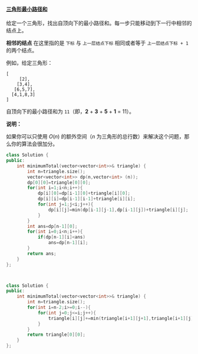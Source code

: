 #### [三角形最小路径和](https://leetcode-cn.com/problems/triangle/)

给定一个三角形，找出自顶向下的最小路径和。每一步只能移动到下一行中相邻的结点上。

**相邻的结点** 在这里指的是 `下标` 与 `上一层结点下标` 相同或者等于 `上一层结点下标 + 1` 的两个结点。

 

例如，给定三角形：

```
[
     [2],
    [3,4],
   [6,5,7],
  [4,1,8,3]
]
```

自顶向下的最小路径和为 `11`（即，**2** + **3** + **5** + **1** = 11）。

 

**说明：**

如果你可以只使用 *O*(*n*) 的额外空间（*n* 为三角形的总行数）来解决这个问题，那么你的算法会很加分。

```c++
class Solution {
public:
    int minimumTotal(vector<vector<int>>& triangle) {
        int n=triangle.size();
        vector<vector<int>> dp(n,vector<int> (n));
        dp[0][0]=triangle[0][0];
        for(int i=1;i<n;i++){
            dp[i][0]=dp[i-1][0]+triangle[i][0];
            dp[i][i]=dp[i-1][i-1]+triangle[i][i];
            for(int j=1;j<i;j++){
                dp[i][j]=min(dp[i-1][j-1],dp[i-1][j])+triangle[i][j];
            }
        }
        int ans=dp[n-1][0];
        for(int i=0;i<n;i++){
            if(dp[n-1][i]<ans)
                ans=dp[n-1][i];
        }
        return ans;
    }
};



class Solution {
public:
    int minimumTotal(vector<vector<int>>& triangle) {
        int n=triangle.size();
        for(int i=n-2;i>=0;i--){
            for(int j=0;j<=i;j++){
                triangle[i][j]+=min(triangle[i+1][j+1],triangle[i+1][j]);
            }
        }
        return triangle[0][0];
    }
};
```


